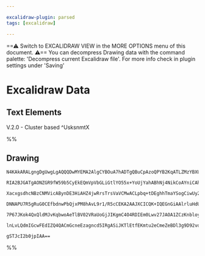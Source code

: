```yaml
---

excalidraw-plugin: parsed
tags: [excalidraw]

---
```

==⚠  Switch to EXCALIDRAW VIEW in the MORE OPTIONS menu of this document. ⚠== You can decompress Drawing data with the command palette: 'Decompress current Excalidraw file'. For more info check in plugin settings under 'Saving'


# Excalidraw Data

## Text Elements
V.2.0 - Cluster based ^UsksnmtX

%%
## Drawing
```compressed-json
N4KAkARALgngDgUwgLgAQQQDwMYEMA2AlgCYBOuA7hADTgQBuCpAzoQPYB2KqATLZMzYBXUtiRoIACyhQ4zZAHoFAc0JRJQgEYA6bGwC2CgF7N6hbEcK4OCtptbErHALRY8RMpWdx8Q1TdIEfARcZgRmBShcZQUebQBGAAYEmjoghH0EDihmbgBtcDBQMBKIEm4IAFVmAGtmDn0oAA1UkshYRAqoLChW0sxuZx54gFZ+UphBgGYAFkTxyAoSdW4e

RIA2BJGATgAONZGR9fW59b5CyEkEQmVpVbGLiGtlYO55x+YoUjYahABhNj4NikCoAYniCAhEL6kE0uGwNWU3yEHGIAKBIIkX2szDguEC2RhEAAZoR8PgAMqwV4SQQeImfb6/ADqy0kqwWEEZPwQVJgNPQdPKnORtw44VyaHinLYeOwakmUsS7zaECRwjgAEliJLUHkALqc4nkTLa7gcITkzmEVFYCq4RJE5Go8XMXUWq0fBAIYjcXYjKbbRLxKY8

XacxgsdhcNBzCNMVicABynDE3HiAHZ4jwRrsTrsVaVCMwACLpbq+tDEghhTmaYSogCiwUy2XdlvwnKEcGIuAr6YzO3iMxm20D622605RA4NXNHenbARPu41fwtce3UwvQkADVtHFEqhnKg/r5PkxUHCwr6RZQACo9Cr7w/H0/n7qkK+hFdGzhQClCCMcReELSBiX/AAxXB9DJRVUAeVUtygABBIhlBjdBgmJXp41IKBzAINCbkw6BZSJPRslwG0m

DNNAPU7R5gRuG0CEfbdnwPbQjxPM8hAvL9r1/R5cCEKA2AAJXCICQK+IQEGnGiAAlrluHdUHiA8RkKABfcBDToXA4DgKk+xA4p2iuTIKnQu5xgYQgEAoAAheFEWdNFAWBMFiV8vy+ggbARAJKBNW6fQqSZf4vMxdBwUhBKAqC0gQrCjJXIRdUUU8jEunIDhcXxLJcMKQLguKtL9EgslKWpECuUBYVSuS1LwsinlWWIFY0HOUoWoqtqvh5PkBQa+l

7P67JKok4QxQldMJvKqbwoAeTlBV02VRaUoGjJIKgmC4O4RDIEm0Lwv27JAOA1ZCzKnbloydjUPQ0jsJKvqlvOjJTPwlCUrYCgrlwStUAY7bWoyRtUX+74gZCUGngBqgId2/RYcB+94HqjyAuYbBvnJFo0CmEYM3s/HCfwABNbgZl2KZ7KMNgDG4CzIHoAh5PTXTUce/QZuy11dQgXH7KREhrpAtZxdISXujgY7ZZIABZNhiAQaHcE0YJQbXDdSg

lnLvLQdmIGcwFEdIZQ4QACmGcneEzagncd5IRgASiJKTlEtfEKmtu2eCmeZeBDl3g9D92vd55qvva341oIzh209UpjRghApNtOWOGUNnHiybXde4OSFMebAiEVtAy85DhM9L0h5JlMSZ1kpuEFj0o7AAKwQbAcgpeu4DVjWtZ1lcqxrcvSnhAjGHvFn8ALpDsYqMJggH6MKP48T9Cxzp6IXR4gWXPXp6Nb4IvSLfOFXC+T9CVCt4Xpf53JXTwB0/

gSTJcI2b0jpIAA==
```
%%